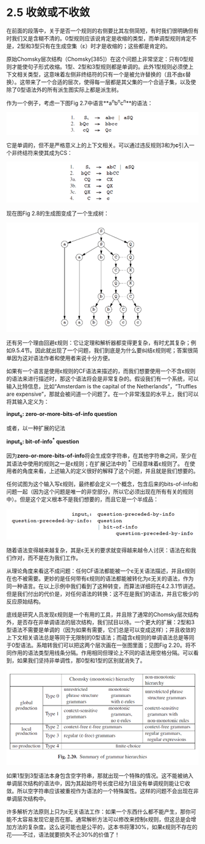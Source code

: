# 2.5 收敛或不收敛

在前面的段落中，关于是否一个规则的右侧要比其左侧简短，有时我们很明确但有时我们又是含糊不清的。0型规则应该说肯定是收缩的类型，而单调型规则肯定不是，2型和3型只有在生成空集（ε）时才是收缩的；这些都是肯定的。

原始Chomsky层次结构（Chomsky[385]）在这个问题上非常坚定：只有0型规则才能使句子形式收缩。1型、2型和3型规则都是单调的。此外1型规则必须使上下文相关类型，这意味着左侧非终结符的只有一个是被允许替换的（且不由ε替换）。这带来了一个合适的层次，使得每一层都是其父集的一个合适子集，以及使除了0型语法外的所有派生图实际上都是派生树。

作为一个例子，考虑一下图Fig 2.7中语言**a<sup>n</sup>b<sup>n</sup>c<sup>n</sup>**的语法：

![图1](../../img/2.5_1.png)

它是单调的，但不是严格意义上的上下文相关。可以通过违反规则3和为**c**引入一个非终结符来使其成为CS：

![图2](../../img/2.5_2.png)

现在图Fig 2.8的生成图变成了一个生成树：

![图3](../../img/2.5_3.png)

还有另一个理由回避ε规则：它让定理和解析器都变得更复杂，有时尤其复杂；例如9.5.4节。因此就出现了一个问题，我们到底是为什么要纠结ε规则呢；答案很简单因为这对语法作者和使用者来说十分方便。

如果有一个语言是使用ε规则的CF语法来描述的，而我们想要使用一个不含ε规则的语法来进行描述时，那这个语法将会是非常复杂的。假设我们有一个系统，可以输入比特信息，比如“Amsterdam is the capital of the Netherlands”，“Truffles are expensive”，那就会被问道一个问题了。在一个非常浅显的水平上，我们可以将其输入定义为：

**input<sub>s</sub>: zero-or-more-bits-of-info question**

或者，以一种扩展的记法

**input<sub>s</sub>: bit-of-info<sup>*</sup> question**

因为**zero-or-more-bits-of-info**将会生成空字符串，在其他字符串之间，至少在其语法中使用的规则之一是ε规则；在扩展记法中的 <sup>*</sup> 已经意味着ε规则了。 在使用者的角度来看，上述输入的定义很好的解释了这个问题，并且就是我们想要的。

任何试图为这个输入写ε规则，最终都会定义一个概念，包含后来的bits-of-info和问题一起（因为这个问题是唯一的非空部分，所以它必须出现在所有有关的规则中）。但是这个定义根本不是我们想要的，而且它是一个半成品：

![图4](../../img/2.5_4.png)

随着语法变得越来越复杂，其是ε无关的要求就变得越来越令人讨厌：语法在和我们作对，而不是在为我们工作。

从理论角度来看这不成问题：任何CF语法都能被一个ε无关语法描述，并且ε规则在也不被需要。更妙的是任何带有ε规则的语法都能被转化为ε无关的语法，作为同一种语言。在以上示例中我们看到了这种转变，而算法详细将在4.2.3.1节讲述。但是我们付出的代价是，对任何语法的转换：这不在是我们的语法，并且它极少的反应原始结构。

底线是研究人员发现ε规则是一个有用的工具，并且除了通常的Chomsky层次结构外，是否存在非单调语法的层次结构，我们拭目以待。一个更大的扩展：2型和3型语法不需要是单调的（因为如果有需要，它们总是可以变成这样）；并且收敛的上下文相关语法总是等同于无限制的0型语法；而蕴含ε规则的单调语法总是等同于0型语法。系暗转我们可以把这两个层次画在一张图里面；见图Fig 2.20。将不同作用的语法类型用线条分隔。作用相同但理论上不同的语法用空格分隔。可以看到，如果我们坚持非单调性，那0型和1型的区别就消失了。

![图5 Fig 2.20](../../img/2.5_5-Fig.2.20.png)

如果1型到3型语法本身包含空字符串，那就出现一个特殊的情况。这不能被纳入单调层次结构的语法中，因为其起始符号长度已经为1且没有单调规则能让它收敛。所以空字符串应该被重视作为语法的一个特殊属性。这样的问题不会出现在非单调层次结构中。

许多解析方法原则上只为ε无关语法工作：如果一个东西什么都不能产生，那你可能不太容易发现它是否在那。通常解析方法可以修改来控制ε规则，但这总是会增加方法的复杂度。这么说可能也是公平的，这本书将薄30%，如果ε规则不存在的花——不过，语法就要损失不止30%的价值了！
